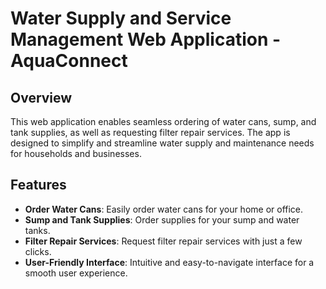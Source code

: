 # Water Supply and Service Management Web Application - AquaConnect

## Overview
This web application enables seamless ordering of water cans, sump, and tank supplies, as well as requesting filter repair services. The app is designed to simplify and streamline water supply and maintenance needs for households and businesses.

## Features
- **Order Water Cans**: Easily order water cans for your home or office.
- **Sump and Tank Supplies**: Order supplies for your sump and water tanks.
- **Filter Repair Services**: Request filter repair services with just a few clicks.
- **User-Friendly Interface**: Intuitive and easy-to-navigate interface for a smooth user experience.

